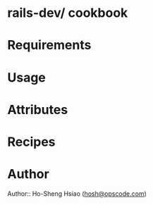 # rails-dev/ cookbook

# Requirements

# Usage

# Attributes

# Recipes

# Author

Author:: Ho-Sheng Hsiao (<hosh@opscode.com>)
